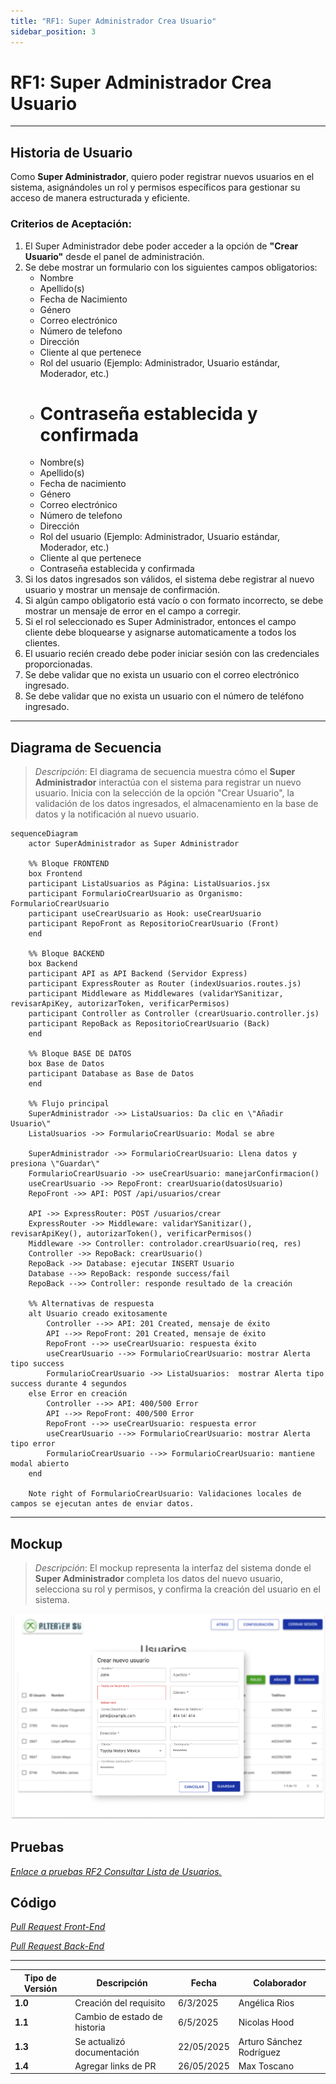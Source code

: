 ```yaml
---
title: "RF1: Super Administrador Crea Usuario"
sidebar_position: 3
---
```


# RF1: Super Administrador Crea Usuario

---

## Historia de Usuario

Como **Super Administrador**, quiero poder registrar nuevos usuarios en el sistema, asignándoles un rol y permisos específicos para gestionar su acceso de manera estructurada y eficiente.

### **Criterios de Aceptación:**

1. El Super Administrador debe poder acceder a la opción de **"Crear Usuario"** desde el panel de administración.
2. Se debe mostrar un formulario con los siguientes campos obligatorios:
   - Nombre
   - Apellido(s)
   - Fecha de Nacimiento
   - Género
   - Correo electrónico
   - Número de telefono
   - Dirección
   - Cliente al que pertenece
   - Rol del usuario (Ejemplo: Administrador, Usuario estándar, Moderador, etc.)
   - # Contraseña establecida y confirmada
   - Nombre(s)
   - Apellido(s)
   - Fecha de nacimiento
   - Género
   - Correo electrónico
   - Número de telefono
   - Dirección
   - Rol del usuario (Ejemplo: Administrador, Usuario estándar, Moderador, etc.)
   - Cliente al que pertenece
   - Contraseña establecida y confirmada
3. Si los datos ingresados son válidos, el sistema debe registrar al nuevo usuario y mostrar un mensaje de confirmación.
4. Si algún campo obligatorio está vacío o con formato incorrecto, se debe mostrar un mensaje de error en el campo a corregir.
5. Si el rol seleccionado es Super Administrador, entonces el campo cliente debe bloquearse y asignarse automaticamente a todos los clientes.
6. El usuario recién creado debe poder iniciar sesión con las credenciales proporcionadas.
7. Se debe validar que no exista un usuario con el correo electrónico ingresado.
8. Se debe validar que no exista un usuario con el número de teléfono ingresado.

---

## **Diagrama de Secuencia**

> _Descripción_: El diagrama de secuencia muestra cómo el **Super Administrador** interactúa con el sistema para registrar un nuevo usuario. Inicia con la selección de la opción "Crear Usuario", la validación de los datos ingresados, el almacenamiento en la base de datos y la notificación al nuevo usuario.

```mermaid
sequenceDiagram
    actor SuperAdministrador as Super Administrador

    %% Bloque FRONTEND
    box Frontend
    participant ListaUsuarios as Página: ListaUsuarios.jsx
    participant FormularioCrearUsuario as Organismo: FormularioCrearUsuario
    participant useCrearUsuario as Hook: useCrearUsuario
    participant RepoFront as RepositorioCrearUsuario (Front)
    end

    %% Bloque BACKEND
    box Backend
    participant API as API Backend (Servidor Express)
    participant ExpressRouter as Router (indexUsuarios.routes.js)
    participant Middleware as Middlewares (validarYSanitizar, revisarApiKey, autorizarToken, verificarPermisos)
    participant Controller as Controller (crearUsuario.controller.js)
    participant RepoBack as RepositorioCrearUsuario (Back)
    end

    %% Bloque BASE DE DATOS
    box Base de Datos
    participant Database as Base de Datos
    end

    %% Flujo principal
    SuperAdministrador ->> ListaUsuarios: Da clic en \"Añadir Usuario\"
    ListaUsuarios ->> FormularioCrearUsuario: Modal se abre

    SuperAdministrador ->> FormularioCrearUsuario: Llena datos y presiona \"Guardar\"
    FormularioCrearUsuario ->> useCrearUsuario: manejarConfirmacion()
    useCrearUsuario ->> RepoFront: crearUsuario(datosUsuario)
    RepoFront ->> API: POST /api/usuarios/crear

    API ->> ExpressRouter: POST /usuarios/crear
    ExpressRouter ->> Middleware: validarYSanitizar(), revisarApiKey(), autorizarToken(), verificarPermisos()
    Middleware ->> Controller: controlador.crearUsuario(req, res)
    Controller ->> RepoBack: crearUsuario()
    RepoBack ->> Database: ejecutar INSERT Usuario
    Database -->> RepoBack: responde success/fail
    RepoBack -->> Controller: responde resultado de la creación

    %% Alternativas de respuesta
    alt Usuario creado exitosamente
        Controller -->> API: 201 Created, mensaje de éxito
        API -->> RepoFront: 201 Created, mensaje de éxito
        RepoFront -->> useCrearUsuario: respuesta éxito
        useCrearUsuario -->> FormularioCrearUsuario: mostrar Alerta tipo success
        FormularioCrearUsuario ->> ListaUsuarios:  mostrar Alerta tipo success durante 4 segundos
    else Error en creación
        Controller -->> API: 400/500 Error
        API -->> RepoFront: 400/500 Error
        RepoFront -->> useCrearUsuario: respuesta error
        useCrearUsuario -->> FormularioCrearUsuario: mostrar Alerta tipo error
        FormularioCrearUsuario -->> FormularioCrearUsuario: mantiene modal abierto
    end

    Note right of FormularioCrearUsuario: Validaciones locales de campos se ejecutan antes de enviar datos.

```

---

## **Mockup**

> _Descripción_: El mockup representa la interfaz del sistema donde el **Super Administrador** completa los datos del nuevo usuario, selecciona su rol y permisos, y confirma la creación del usuario en el sistema.

![Interfaz de crear usuario](./imagenes/crearUsuario.png)

## **Pruebas**

_<u>[Enlace a pruebas RF2 Consultar Lista de Usuarios.](https://docs.google.com/spreadsheets/d/1NLGwGrGA5PVOEzLaqxa8Ts1D_Ng3QzzqNKWJYUzxD-M/edit?gid=336266899#gid=336266899)</u>_

## **Código**

_<u>[Pull Request Front-End](https://github.com/CodeAnd-Co/Frontend-Text-Lines/pull/29)</u>_

_<u>[Pull Request Back-End](https://github.com/CodeAnd-Co/Backend-textiles/pull/16)</u>_

---

| **Tipo de Versión** | **Descripción**              | **Fecha**  | **Colaborador**          |
| ------------------- | ---------------------------- | ---------- | ------------------------ |
| **1.0**             | Creación del requisito       | 6/3/2025   | Angélica Rios            |
| **1.1**             | Cambio de estado de historia | 6/5/2025   | Nicolas Hood             |
| **1.3**             | Se actualizó documentación   | 22/05/2025 | Arturo Sánchez Rodríguez |
| **1.4**             | Agregar links de PR          | 26/05/2025 | Max Toscano              |
